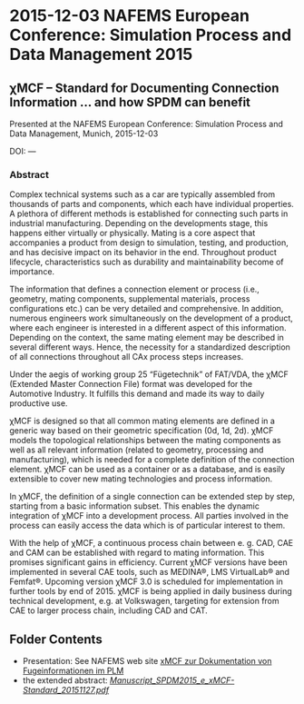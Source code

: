 # 2015-12-03 NAFEMS European Conference: Simulation Process and Data Management 2015

## &chi;MCF – Standard for Documenting Connection Information … and how SPDM can benefit 


Presented at the
NAFEMS European Conference: Simulation Process and Data Management, Munich, 2015-12-03

DOI: &mdash;


### Abstract

Complex technical systems such as a car are typically assembled from thousands of parts and components, which each have individual properties. A plethora of different methods is established for connecting such parts in industrial manufacturing. Depending on the developments stage, this happens either virtually or physically. Mating is a core aspect that accompanies a product from design to simulation, testing, and production, and has decisive impact on its behavior in the end. Throughout product lifecycle, characteristics such as durability and maintainability become of importance.

The information that defines a connection element or process (i.e., geometry, mating components, supplemental materials, process configurations etc.) can be very detailed and comprehensive. In addition, numerous engineers work simultaneously on the development of a product, where each engineer is interested in a different aspect of this information. Depending on the context, the same mating element may be described in several different ways. Hence, the necessity for a standardized description of all connections throughout all CAx process steps increases. 

Under the aegis of working group 25 “Fügetechnik” of FAT/VDA, the &chi;MCF (Extended Master Connection File) format was developed for the Automotive Industry. It fulfills this demand and made its way to daily productive use.

&chi;MCF is designed so that all common mating elements are defined in a generic way based on their geometric specification (0d, 1d, 2d). &chi;MCF models the topological relationships between the mating components as well as all relevant information (related to geometry, processing and manufacturing), which is needed for a complete definition of the connection element. &chi;MCF can be used as a container or as a database, and is easily extensible to cover new mating technologies and process information. 

In &chi;MCF, the definition of a single connection can be extended step by step, starting from a basic information subset. This enables the dynamic integration of &chi;MCF into a development process. All parties involved in the process can easily access the data which is of particular interest to them.

With the help of &chi;MCF, a continuous process chain between e. g. CAD, CAE and CAM can be established with regard to mating information. This promises significant gains in efficiency. Current &chi;MCF versions have been implemented in several CAE tools, such as MEDINA®, LMS VirtualLab® and Femfat®. Upcoming version &chi;MCF 3.0 is scheduled for implementation in further tools by end of 2015. 
&chi;MCF is being applied in daily business during technical development, e.g. at Volkswagen, targeting for extension from CAE to larger process chain, including CAD and CAT.



## Folder Contents

* Presentation: See NAFEMS web site [xMCF zur Dokumentation von Fugeinformationen im PLM](https://www.nafems.org/publications/resource_center/c_dec_15_eu_1_7_2/) 
* the extended abstract: [_Manuscript_SPDM2015_e_xMCF-Standard_20151127.pdf_](./Manuscript_SPDM2015_e_xMCF-Standard_20151127.pdf)
